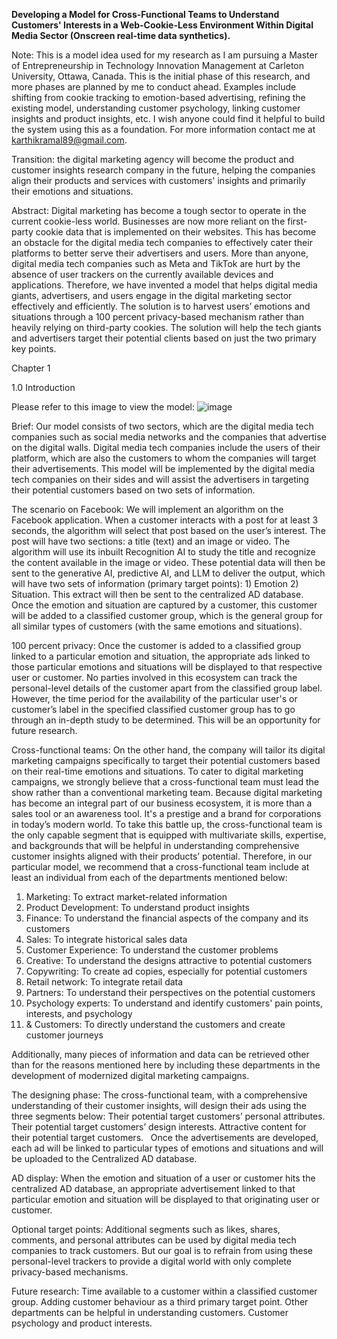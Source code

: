 **Developing a Model for Cross-Functional Teams to Understand Customers' Interests in a Web-Cookie-Less Environment Within Digital Media Sector (Onscreen real-time data synthetics).**

Note: This is a model idea used for my research as I am pursuing a Master of Entrepreneurship in Technology Innovation Management at Carleton University, Ottawa, Canada. This is the initial phase of this research, and more phases are planned by me to conduct ahead. Examples include shifting from cookie tracking to emotion-based advertising, refining the existing model, understanding customer psychology, linking customer insights and product insights, etc. I wish anyone could find it helpful to build the system using this as a foundation. For more information contact me at karthikramal89@gmail.com.

Transition: the digital marketing agency will become the product and customer insights research company in the future, helping the companies align their products and services with customers' insights and primarily their emotions and situations.

Abstract: 
Digital marketing has become a tough sector to operate in the current cookie-less world. Businesses are now more reliant on the first-party cookie data that is implemented on their websites. This has become an obstacle for the digital media tech companies to effectively cater their platforms to better serve their advertisers and users. More than anyone, digital media tech companies such as Meta and TikTok are hurt by the absence of user trackers on the currently available devices and applications. Therefore, we have invented a model that helps digital media giants, advertisers, and users engage in the digital marketing sector effectively and efficiently. The solution is to harvest users’ emotions and situations through a 100 percent privacy-based mechanism rather than heavily relying on third-party cookies. The solution will help the tech giants and advertisers target their potential clients based on just the two primary key points.

Chapter 1 

1.0 Introduction

Please refer to this image to view the model:
![image](https://github.com/karthikramal/emotion-based-programmatic-advertising/assets/153757585/a8dcf215-6ec6-487f-8203-7562b1aff96f)

Brief: 
Our model consists of two sectors, which are the digital media tech companies such as social media networks and the companies that advertise on the digital walls. Digital media tech companies include the users of their platform, which are also the customers to whom the companies will target their advertisements. This model will be implemented by the digital media tech companies on their sides and will assist the advertisers in targeting their potential customers based on two sets of information.

The scenario on Facebook: 
We will implement an algorithm on the Facebook application. When a customer interacts with a post for at least 3 seconds, the algorithm will select that post based on the user’s interest. The post will have two sections: a title (text) and an image or video. The algorithm will use its inbuilt Recognition AI to study the title and recognize the content available in the image or video. These potential data will then be sent to the generative AI, predictive AI, and LLM to deliver the output, which will have two sets of information (primary target points): 1) Emotion 2) Situation. This extract will then be sent to the centralized AD database.
Once the emotion and situation are captured by a customer, this customer will be added to a classified customer group, which is the general group for all similar types of customers (with the same emotions and situations).

100 percent privacy: 
Once the customer is added to a classified group linked to a particular emotion and situation, the appropriate ads linked to those particular emotions and situations will be displayed to that respective user or customer. No parties involved in this ecosystem can track the personal-level details of the customer apart from the classified group label.
However, the time period for the availability of the particular user's or customer’s label in the specified classified customer group has to go through an in-depth study to be determined. This will be an opportunity for future research.

Cross-functional teams: 
On the other hand, the company will tailor its digital marketing campaigns specifically to target their potential customers based on their real-time emotions and situations. To cater to digital marketing campaigns, we strongly believe that a cross-functional team must lead the show rather than a conventional marketing team. Because digital marketing has become an integral part of our business ecosystem, it is more than a sales tool or an awareness tool. It's a prestige and a brand for corporations in today’s modern world. To take this battle up, the cross-functional team is the only capable segment that is equipped with multivariate skills, expertise, and backgrounds that will be helpful in understanding comprehensive customer insights aligned with their products’ potential. Therefore, in our particular model, we recommend that a cross-functional team include at least an individual from each of the departments mentioned below:
<ol>
<li>Marketing: To extract market-related information</li>
<li>Product Development: To understand product insights</li>
<li>Finance: To understand the financial aspects of the company and its customers</li>
<li>Sales: To integrate historical sales data</li>
<li>Customer Experience: To understand the customer problems</li>
<li>Creative: To understand the designs attractive to potential customers</li>
<li>Copywriting: To create ad copies, especially for potential customers</li>
<li>Retail network: To integrate retail data</li>
<li>Partners: To understand their perspectives on the potential customers</li>
<li>Psychology experts: To understand and identify customers' pain points, interests, and psychology</li>
<li>& Customers: To directly understand the customers and create customer journeys</li>
</ol>

Additionally, many pieces of information and data can be retrieved other than for the reasons mentioned here by including these departments in the development of modernized digital marketing campaigns.

The designing phase: 
The cross-functional team, with a comprehensive understanding of their customer insights, will design their ads using the three segments below:
Their potential target customers’ personal attributes.
Their potential target customers’ design interests.
Attractive content for their potential target customers.
 
Once the advertisements are developed, each ad will be linked to particular types of emotions and situations and will be uploaded to the Centralized AD database.

AD display: 
When the emotion and situation of a user or customer hits the centralized AD database, an appropriate advertisement linked to that particular emotion and situation will be displayed to that originating user or customer.

Optional target points: 
Additional segments such as likes, shares, comments, and personal attributes can be used by digital media tech companies to track customers. But our goal is to refrain from using these personal-level trackers to provide a digital world with only complete privacy-based mechanisms.

Future research:
Time available to a customer within a classified customer group.
Adding customer behaviour as a third primary target point.
Other departments can be helpful in understanding customers.
Customer psychology and product interests.
